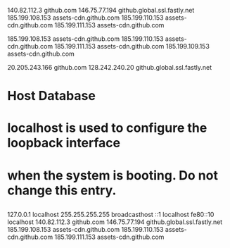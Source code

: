 140.82.112.3 github.com
146.75.77.194 github.global.ssl.fastly.net
185.199.108.153 assets-cdn.github.com
185.199.110.153 assets-cdn.github.com 
185.199.111.153 assets-cdn.github.com 


185.199.108.153 assets-cdn.github.com
185.199.110.153 assets-cdn.github.com
185.199.111.153 assets-cdn.github.com
185.199.109.153 assets-cdn.github.com

20.205.243.166 github.com
128.242.240.20 github.global.ssl.fastly.net


##
# Host Database
#
# localhost is used to configure the loopback interface
# when the system is booting.  Do not change this entry.
##
127.0.0.1	localhost
255.255.255.255	broadcasthost
::1             localhost
fe80::10 localhost
140.82.112.3 github.com
146.75.77.194 github.global.ssl.fastly.net
185.199.108.153 assets-cdn.github.com
185.199.110.153 assets-cdn.github.com 
185.199.111.153 assets-cdn.github.com 


